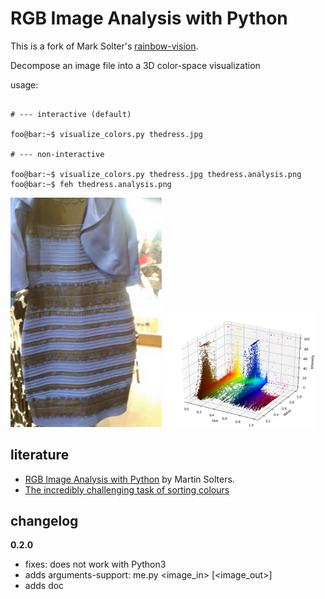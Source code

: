RGB Image Analysis with Python
==============================

This is a fork of Mark Solter's [rainbow-vision](https://github.com/msolters/rainbow-vision).

Decompose an image file into a 3D color-space visualization

usage:

```console

# --- interactive (default)

foo@bar:~$ visualize_colors.py thedress.jpg 

# --- non-interactive

foo@bar:~$ visualize_colors.py thedress.jpg thedress.analysis.png
foo@bar:~$ feh thedress.analysis.png
```

<img src="thedress.jpg" width="48%"></img>
<img src="thedress.analysis.png" width="48%"></img>


literature
----------

- [RGB Image Analysis with Python](http://marksolters.com/programming/2015/02/27/rgb-histograph.html) by Martin Solters.
- [The incredibly challenging task of sorting colours](https://www.alanzucconi.com/2015/09/30/colour-sorting/)


changelog
---------

**0.2.0**

- fixes: does not work with Python3
- adds arguments-support: me.py <image_in> [<image_out>]
- adds doc
